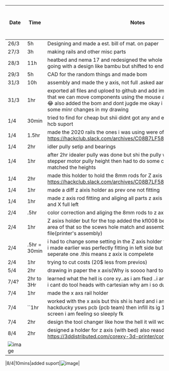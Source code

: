 | Date  | Time | Notes    |pics if any or links|
|-------|------|---------|---------|
| 26/3  | 5h   | Designing and made a est. bill of mat. on paper ||
| 27/3  | 3h   | making rails and other misc parts ||
| 28/3  | 11h   | heatbed and nema 17 and redesigned the whole thing on paper 😭i was going with a design like bambu but shifted to ender like||
| 29/3  | 5h   | CAD for the random things and made bom ||
| 31/3  | 10h   | assembly and made the y axis, not full .asked aarush ,he helped me ||
| 31/3|1hr|exported all files and uploed to github and add imgs 🎉 also today i leaned that we can move components using the mouse and no need to use M key 😂 also added the bom and dont jugde me okay i still use excel 😭 made some minr changes in my drawing ||
|1/4|30min| tried to find for cheap but shii didnt got any and even if i got they have no hcb suport||
|1/4|1.5hr|made the 2020 rails the ones i was using were of diff dimensions https://hackclub.slack.com/archives/C08B7LF58TX/p1743497795204829 ||
|1/4|2hr|idler pully setip and bearings  ||
|1/4|1hr|after 2hr idealer pully was done but shi the pully wasnt alignign with the stepper motor pully height then had to do some cut here and there so it matched the heights||
|1/4|2hr|made this holder to hold the 8mm rods for Z axis https://hackclub.slack.com/archives/C08B7LF58TX/p1743524871616339 ||
|1/4|1hr|made a diff z aixis holder as prev one not fitting ||
|1/4|1hr|made z axis rod fitting and aliging all parts z axis rods done now some of z and X full left ||
|2/4|.5hr|color correction and aliging the 8mm rods to z axis holder| |
|2/4|1hr|Z asixs holder but for the top added the kfl008 bearing to it and expanded area of that so the scews hole match and assembled that into "bot asm" file(printer's assembly)| |
|2/4|.5hr = 30min|i had to change some setting in the Z axis holder that i prev made as the one i made earlier was perfectly fitting in left side but for right i need to make a seperate one .this means z axix is compelete||
|2/4|1hr|trying to cut costs (20$ less from previos)| |
|5/4|2hr|drawing in paper the x axis(Why is soooo hard to make a desiggnnnnn||
|7/4?|2hr to 3Hr | learned what the hell is core xy..as i am fked ..i am going to core xy nnow as i cant do tool heads with cartesian why am i so dumbm Nooooo||
|7/4|1hr| made the x axs rail holder||
|7/4 |``1hr|worked with the x axis but this shi is hard and i am crashing out becoz i did hackducky ysws pcb (pcb team) then infill its ig 15hr me being near the screen i am feeling so sleeply fk||
|7/4|2hr |design the tool changer like how the hell it will work and reseach ||
|8/4|2hr|designed a holder for z axis (with bed) also reasd this https://3ddistributed.com/corexy-3d-printer/corexy-kinematics/ |
![image](https://github.com/user-attachments/assets/85882514-f40b-4f2b-add5-1584e5d33c29)|

|8/4|10mins|added suport|![image](https://github.com/user-attachments/assets/c462d8c9-b986-4849-9c02-72d4511a749b)|

